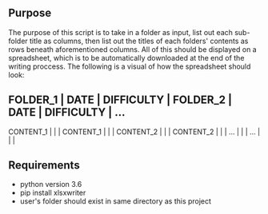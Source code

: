 ## Purpose

The purpose of this script is to take in a folder as input, list out each sub-folder title as columns, then list out the 
titles of each folders' contents as rows beneath aforementioned columns. All of this should be displayed on a spreadsheet,
which is to be automatically downloaded at the end of the writing proccess.
The following is a visual of how the spreadsheet should look:

  FOLDER_1  | DATE | DIFFICULTY |  FOLDER_2  | DATE | DIFFICULTY | ...
 --------------------------------------------------------------------
  CONTENT_1 |      |            | CONTENT_1  |      |            |
  CONTENT_2 |      |            | CONTENT_2  |      |            |
     ...    |      |            |    ...     |      |            |
 
## Requirements
* python version 3.6
* pip install xlsxwriter
* user's folder should exist in same directory as this project